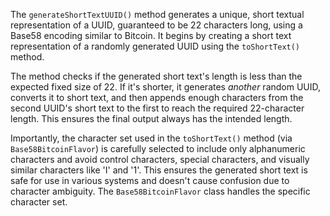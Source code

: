 The `generateShortTextUUID()` method generates a unique, short textual representation of a UUID, guaranteed to be 22 characters long, using a Base58 encoding similar to Bitcoin. It begins by creating a short text representation of a randomly generated UUID using the `toShortText()` method. 

The method checks if the generated short text's length is less than the expected fixed size of 22. If it's shorter, it generates *another* random UUID, converts it to short text, and then appends enough characters from the second UUID's short text to the first to reach the required 22-character length.  This ensures the final output always has the intended length. 

Importantly, the character set used in the `toShortText()` method (via `Base58BitcoinFlavor`) is carefully selected to include only alphanumeric characters and avoid control characters, special characters, and visually similar characters like 'I' and '1'. This ensures the generated short text is safe for use in various systems and doesn't cause confusion due to character ambiguity. The `Base58BitcoinFlavor` class handles the specific character set.